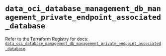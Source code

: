 # `data_oci_database_management_db_management_private_endpoint_associated_database`

Refer to the Terraform Registry for docs: [`data_oci_database_management_db_management_private_endpoint_associated_database`](https://registry.terraform.io/providers/oracle/oci/6.18.0/docs/data-sources/database_management_db_management_private_endpoint_associated_database).
